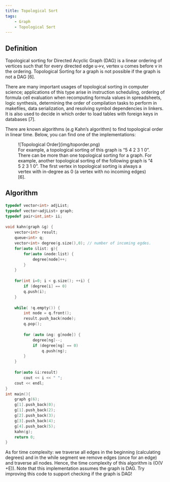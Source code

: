 ```yaml
---
title: Topological Sort
tags:
    - Graph
    - Topological Sort
---
```


## Definition


Topological sorting for Directed Acyclic Graph (DAG) is a linear ordering of vertices such that for every directed edge u->v, vertex u comes before v in the ordering. Topological Sorting for a graph is not possible if the graph is not a DAG [6].

There are many important usages of topological sorting in computer science; applications of this type arise in instruction scheduling, ordering of formula cell evaluation when recomputing formula values in spreadsheets, logic synthesis, determining the order of compilation tasks to perform in makefiles, data serialization, and resolving symbol dependencies in linkers. It is also used to decide in which order to load tables with foreign keys in databases [7].

There are known algorithms (e.g Kahn’s algorithm) to find topological order in linear time. Below, you can find one of the implementations:

<figure markdown="span">
![Topological Order](img/toporder.png)
<figcaption>For example, a topological sorting of this graph is “5 4 2 3 1 0”. There can be more than one topological sorting for a graph. For example, another topological sorting of the following graph is “4 5 2 3 1 0”. The first vertex in topological sorting is always a vertex with in-degree as 0 (a vertex with no incoming edges)[6].</figcaption>
</figure>

## Algorithm

```cpp
typedef vector<int> adjList;
typedef vector<adjList> graph;
typedef pair<int,int> ii;

void kahn(graph &g) {
    vector<int> result;
    queue<int> q;
    vector<int> degree(g.size(),0); // number of incoming egdes.
    for(auto &list: g){
        for(auto &node:list) {
            degree[node]++;
        } 
    }

    for(int i=0; i < g.size(); ++i) {
        if (degree[i] == 0)
        q.push(i);
    }

    while( !q.empty()) {
        int node = q.front();
        result.push_back(node);
        q.pop();

        for (auto &ng: g[node]) {
            degree[ng]--;
            if (degree[ng] == 0)
                q.push(ng); 
        }
    }

    for(auto &i:result)
        cout << i << " ";
    cout << endl;
}
int main(){
    graph g(6);
    g[1].push_back(0);
    g[1].push_back(2);
    g[2].push_back(3);
    g[3].push_back(4);
    g[4].push_back(5);
    kahn(g);
    return 0; 
}
```

As for time complexity: we traverse all edges in the beginning (calculating degrees) and in the while segment we remove edges (once for an edge) and traverse all nodes. Hence, the time complexity of this algorithm is \(O(V +E)\). Note that this implementation assumes the graph is DAG. Try improving this code to support checking if the graph is DAG!

